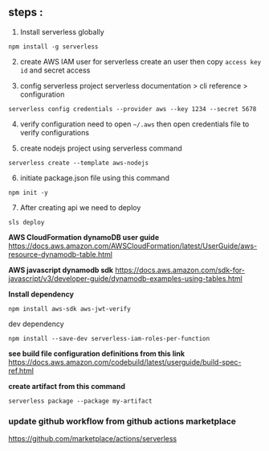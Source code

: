 ## steps :

1. Install serverless globally
```
npm install -g serverless
```

2. create AWS IAM user for serverless
create an user then copy `access key id` and secret access 

3. config serverless project
serverless documentation > cli reference > configuration

```
serverless config credentials --provider aws --key 1234 --secret 5678
```

4. verify configuration
need to open `~/.aws` then open credentials file to verify configurations

5. create nodejs project using serverless command
```
serverless create --template aws-nodejs
```

6. initiate package.json file using this command
```
npm init -y
```

7. After creating api we need to deploy 
```
sls deploy
```

**AWS CloudFormation dynamoDB user guide**
https://docs.aws.amazon.com/AWSCloudFormation/latest/UserGuide/aws-resource-dynamodb-table.html


**AWS javascript dynamodb sdk**
https://docs.aws.amazon.com/sdk-for-javascript/v3/developer-guide/dynamodb-examples-using-tables.html


**Install dependency**
```
npm install aws-sdk aws-jwt-verify
```

dev dependency
```
npm install --save-dev serverless-iam-roles-per-function
```

**see build file configuration definitions from this link**
https://docs.aws.amazon.com/codebuild/latest/userguide/build-spec-ref.html

**create artifact from this command**
```
serverless package --package my-artifact
```

### update github workflow from github actions marketplace

https://github.com/marketplace/actions/serverless


